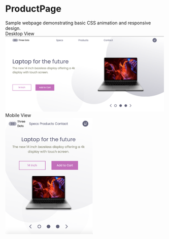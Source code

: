 # ProductPage

Sample webpage demonstrating basic CSS animation and responsive design.
<br>
Desktop View
<br>
<img src="img/README-images/desktop-view.png" width="500">
<br>
Mobile View
<br>
<img src="img/README-images/mobile-view.png" width="275">
